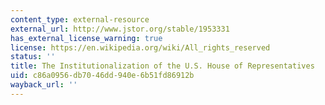 ```yaml
---
content_type: external-resource
external_url: http://www.jstor.org/stable/1953331
has_external_license_warning: true
license: https://en.wikipedia.org/wiki/All_rights_reserved
status: ''
title: The Institutionalization of the U.S. House of Representatives
uid: c86a0956-db70-46dd-940e-6b51fd86912b
wayback_url: ''
---
```


